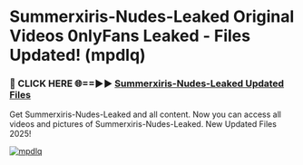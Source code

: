 # Summerxiris-Nudes-Leaked Original Videos 0nlyFans Leaked - Files Updated! (mpdlq)

<h3>🔴 CLICK HERE 🌐==►► <a href="https://tinyurl.com/4mcuefdz" rel="nofollow">Summerxiris-Nudes-Leaked Updated Files</a></h3>

Get Summerxiris-Nudes-Leaked and all content. Now you can access all videos and pictures of Summerxiris-Nudes-Leaked. New Updated Files 2025!

[![mpdlq](https://i.imgur.com/StAQSOY.gif)](https://tinyurl.com/4mcuefdz)

